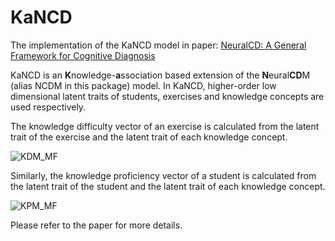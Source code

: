 # KaNCD

The implementation of the KaNCD model in paper: [NeuralCD: A General Framework for Cognitive Diagnosis](https://ieeexplore.ieee.org/abstract/document/9865139)

KaNCD is an **K**nowledge-**a**ssociation based extension of the **N**eural**CD**M (alias NCDM in this package) model. In KaNCD, higher-order low dimensional latent traits of students, exercises and knowledge concepts are used respectively. 

The knowledge difficulty vector of an exercise is calculated from the latent trait of the exercise and the latent trait of each knowledge concept. 

![KDM_MF](D:\workspace\adapt_stud\cogn_diag\StuEduCDM\docs\_static\KDM_MF.png)

Similarly, the knowledge proficiency vector of a student is calculated from the latent trait of the student and the latent trait of each knowledge concept.

![KPM_MF](D:\workspace\adapt_stud\cogn_diag\StuEduCDM\docs\_static\KPM_MF.png)

Please refer to the paper for more details.